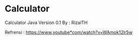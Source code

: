 # Calculator
Calculator Java Version 0.1
By : RizalTH

Refrensi : https://www.youtube*com/watch?v=WAmok12lr5w
